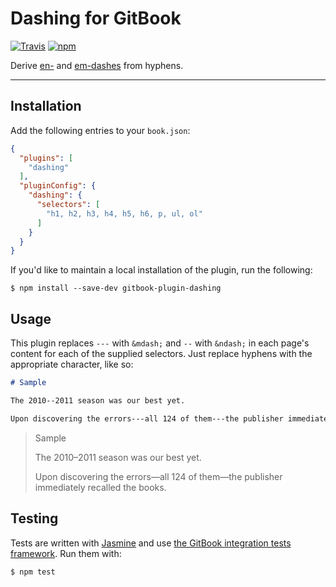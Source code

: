 # Dashing for GitBook

[![Travis](https://img.shields.io/travis/LukeCarrier/gitbook-plugin-dashing.svg?style=flat-square)](https://travis-ci.org/LukeCarrier/gitbook-plugin-dashing)
[![npm](https://img.shields.io/npm/v/gitbook-plugin-dashing.svg?style=flat-square)](https://www.npmjs.com/package/gitbook-plugin-dashing)

Derive [en-](http://www.thepunctuationguide.com/en-dash.html) and [em-dashes](http://www.thepunctuationguide.com/em-dash.html) from hyphens.

---

## Installation

Add the following entries to your `book.json`:

```json
{
  "plugins": [
    "dashing"
  ],
  "pluginConfig": {
    "dashing": {
      "selectors": [
        "h1, h2, h3, h4, h5, h6, p, ul, ol"
      ]
    }
  }
}
```

If you'd like to maintain a local installation of the plugin, run the following:

```
$ npm install --save-dev gitbook-plugin-dashing
```

## Usage

This plugin replaces `---` with `&mdash;` and `--` with `&ndash;` in each page's content for each of the supplied selectors. Just replace hyphens with the appropriate character, like so:

```markdown
# Sample

The 2010--2011 season was our best yet.

Upon discovering the errors---all 124 of them---the publisher immediately recalled the books.
```

> Sample
>
> The 2010–2011 season was our best yet.
>
> Upon discovering the errors—all 124 of them—the publisher immediately recalled the books.

## Testing

Tests are written with [Jasmine](https://jasmine.github.io/) and use [the GitBook integration tests framework](https://github.com/todvora/gitbook-tester). Run them with:

```
$ npm test
```
